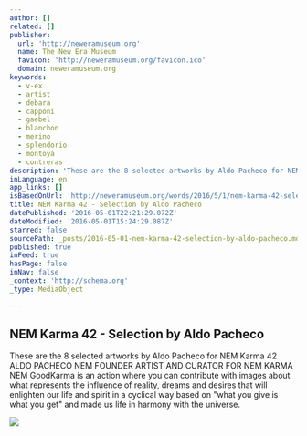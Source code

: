 ```yaml
---
author: []
related: []
publisher:
  url: 'http://neweramuseum.org'
  name: The New Era Museum
  favicon: 'http://neweramuseum.org/favicon.ico'
  domain: neweramuseum.org
keywords:
  - v-ex
  - artist
  - debara
  - capponi
  - gaebel
  - blanchon
  - merino
  - splendorio
  - montoya
  - contreras
description: 'These are the 8 selected artworks by Aldo Pacheco for NEM Karma 42 ALDO PACHECO NEM FOUNDER ARTIST AND CURATOR FOR NEM KARMA NEM GoodKarma is an action where you can contribute with images about what represents the influence of reality, dreams and desires that will enlighten our life and spirit in a cyclical way based on "what you give is what you get" and made us life in harmony with the universe.'
inLanguage: en
app_links: []
isBasedOnUrl: 'http://neweramuseum.org/words/2016/5/1/nem-karma-42-selection-by-aldo-pacheco'
title: NEM Karma 42 - Selection by Aldo Pacheco
datePublished: '2016-05-01T22:21:29.072Z'
dateModified: '2016-05-01T15:24:29.087Z'
starred: false
sourcePath: _posts/2016-05-01-nem-karma-42-selection-by-aldo-pacheco.md
published: true
inFeed: true
hasPage: false
inNav: false
_context: 'http://schema.org'
_type: MediaObject

---
```

<article style=""><h1>NEM Karma 42 - Selection by Aldo Pacheco</h1><p>These are the 8 selected artworks by Aldo Pacheco for NEM Karma 42 ALDO PACHECO NEM FOUNDER ARTIST AND CURATOR FOR NEM KARMA NEM GoodKarma is an action where you can contribute with images about what represents the influence of reality, dreams and desires that will enlighten our life and spirit in a cyclical way based on "what you give is what you get" and made us life in harmony with the universe.</p><img src="http://static1.squarespace.com/static/50e5b834e4b0837383d7bb18/50e5b834e4b0837383d7bb1f/57261cd47c65e48584fc6621/1462116246290/13082585_10153409395292035_7710103605886734681_n+17.16.54.jpg?format=1000w" /></article>